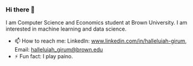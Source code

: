 ### Hi there 👋
I am Computer Science and Economics student at Brown University. I am interested in machine learning and data science. 

- 📫 How to reach me: Linkedln: www.linkedin.com/in/halleluiah-girum, Email: halleluiah_girum@brown.edu 
- ⚡ Fun fact: I play paino. 
<!--
**hallegirum/hallegirum** is a ✨ _special_ ✨ repository because its `README.md` (this file) appears on your GitHub profile.
Here are some ideas to get you started:

-->
